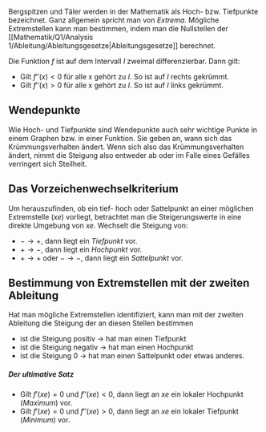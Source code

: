 Bergspitzen und Täler werden in der Mathematik als Hoch- bzw. Tiefpunkte bezeichnet. Ganz allgemein spricht man von *Extrema*.
Mögliche Extremstellen kann man bestimmen, indem man die Nullstellen der [[Mathematik/Q1/Analysis 1/Ableitung/Ableitungsgesetze|Ableitungsgesetze]] berechnet.

Die Funktion $f$ ist auf dem Intervall $I$ zweimal differenzierbar. Dann gilt:
- Gilt $f ''(x) < 0$ für alle x gehört zu $I$. So ist auf $I$ rechts gekrümmt.
- Gilt $f ''(x)> 0$ für alle x gehört zu $I$. So ist auf $I$ links gekrümmt.

## Wendepunkte

Wie Hoch- und Tiefpunkte sind Wendepunkte auch sehr wichtige Punkte in einem Graphen bzw. in einer Funktion. Sie geben an, wann sich das Krümmungsverhalten ändert. Wenn sich also das Krümmungsverhalten ändert, nimmt die Steigung also entweder ab oder im Falle eines Gefälles verringert sich Steilheit.

## Das Vorzeichenwechselkriterium

Um herauszufinden, ob ein tief- hoch oder Sattelpunkt an einer möglichen Extremstelle ($xe$) vorliegt, betrachtet man die Steigerungswerte in eine direkte Umgebung von $xe$.
Wechselt die Steigung von:
- $- \to +$, dann liegt ein *Tiefpunkt* vor.
- $+ \to -$, dann liegt ein *Hochpunkt* vor.
- $+ \to +$ oder $- \to -$, dann liegt ein *Sattelpunkt* vor.

 
## Bestimmung von Extremstellen mit der zweiten Ableitung

Hat man mögliche Extremstellen identifiziert, kann man mit der zweiten Ableitung die Steigung der an diesen Stellen bestimmen
- ist die Steigung positiv → hat man einen Tiefpunkt
- ist die Steigung negativ → hat man einen Hochpunkt
- ist die Steigung 0 → hat man einen Sattelpunkt oder etwas anderes.

##### Der ultimative Satz
- Gilt $f '(xe) = 0$ und $f ''(xe)<0$, dann liegt an $xe$ ein lokaler Hochpunkt (*Maximum*) vor.
- Gilt $f '(xe)= 0$ und $f ''(xe)>0$, dann liegt an $xe$ ein lokaler Tiefpunkt (*Minimum*) vor.